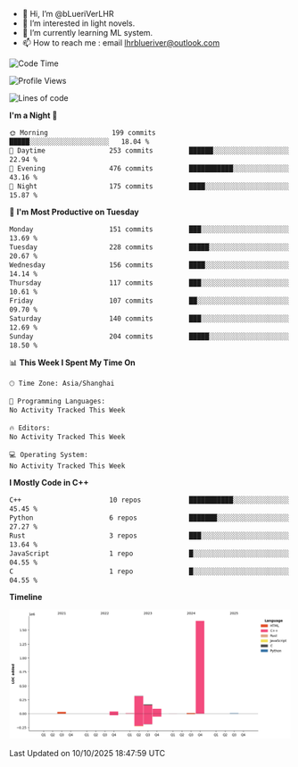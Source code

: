 - 👋 Hi, I’m @bLueriVerLHR
- 👀 I’m interested in light novels.
- 🌱 I’m currently learning ML system.
- 📫 How to reach me : email lhrblueriver@outlook.com

<!--START_SECTION:waka-->
![Code Time](http://img.shields.io/badge/Code%20Time-426%20hrs%206%20mins-blue)

![Profile Views](http://img.shields.io/badge/Profile%20Views-0-blue)

![Lines of code](https://img.shields.io/badge/From%20Hello%20World%20I%27ve%20Written-2.3%20million%20lines%20of%20code-blue)

**I'm a Night 🦉** 

```text
🌞 Morning                199 commits         █████░░░░░░░░░░░░░░░░░░░░   18.04 % 
🌆 Daytime                253 commits         ██████░░░░░░░░░░░░░░░░░░░   22.94 % 
🌃 Evening                476 commits         ███████████░░░░░░░░░░░░░░   43.16 % 
🌙 Night                  175 commits         ████░░░░░░░░░░░░░░░░░░░░░   15.87 % 
```
📅 **I'm Most Productive on Tuesday** 

```text
Monday                   151 commits         ███░░░░░░░░░░░░░░░░░░░░░░   13.69 % 
Tuesday                  228 commits         █████░░░░░░░░░░░░░░░░░░░░   20.67 % 
Wednesday                156 commits         ████░░░░░░░░░░░░░░░░░░░░░   14.14 % 
Thursday                 117 commits         ███░░░░░░░░░░░░░░░░░░░░░░   10.61 % 
Friday                   107 commits         ██░░░░░░░░░░░░░░░░░░░░░░░   09.70 % 
Saturday                 140 commits         ███░░░░░░░░░░░░░░░░░░░░░░   12.69 % 
Sunday                   204 commits         █████░░░░░░░░░░░░░░░░░░░░   18.50 % 
```


📊 **This Week I Spent My Time On** 

```text
🕑︎ Time Zone: Asia/Shanghai

💬 Programming Languages: 
No Activity Tracked This Week

🔥 Editors: 
No Activity Tracked This Week

💻 Operating System: 
No Activity Tracked This Week
```

**I Mostly Code in C++** 

```text
C++                      10 repos            ███████████░░░░░░░░░░░░░░   45.45 % 
Python                   6 repos             ███████░░░░░░░░░░░░░░░░░░   27.27 % 
Rust                     3 repos             ███░░░░░░░░░░░░░░░░░░░░░░   13.64 % 
JavaScript               1 repo              █░░░░░░░░░░░░░░░░░░░░░░░░   04.55 % 
C                        1 repo              █░░░░░░░░░░░░░░░░░░░░░░░░   04.55 % 
```



**Timeline**

![Lines of Code chart](https://raw.githubusercontent.com/bLueriVerLHR/bLueriVerLHR/main/assets/bar_graph.png)


 Last Updated on 10/10/2025 18:47:59 UTC
<!--END_SECTION:waka-->
